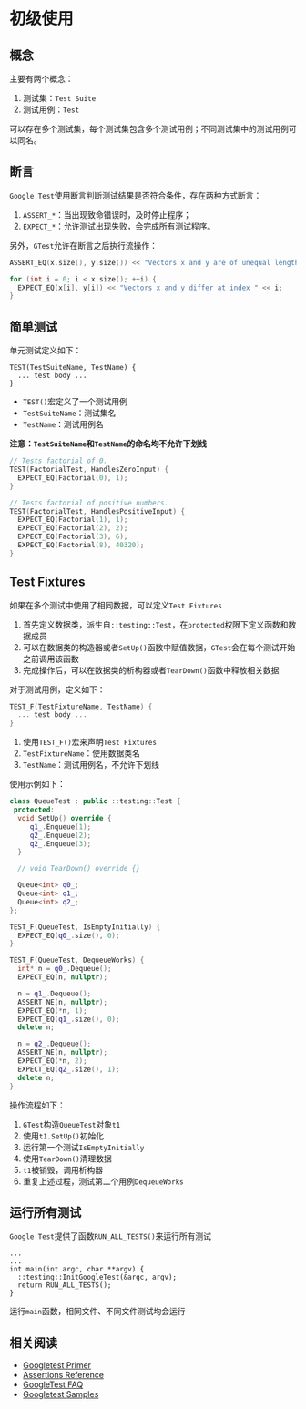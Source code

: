 
# 初级使用

## 概念

主要有两个概念：

1. 测试集：`Test Suite`
2. 测试用例：`Test`

可以存在多个测试集，每个测试集包含多个测试用例；不同测试集中的测试用例可以同名。

## 断言

`Google Test`使用断言判断测试结果是否符合条件，存在两种方式断言：

1. `ASSERT_*`：当出现致命错误时，及时停止程序；
2. `EXPECT_*`：允许测试出现失败，会完成所有测试程序。

另外，`GTest`允许在断言之后执行流操作：

```c++
ASSERT_EQ(x.size(), y.size()) << "Vectors x and y are of unequal length";

for (int i = 0; i < x.size(); ++i) {
  EXPECT_EQ(x[i], y[i]) << "Vectors x and y differ at index " << i;
}
```

## 简单测试

单元测试定义如下：

```
TEST(TestSuiteName, TestName) {
  ... test body ...
}
```

* `TEST()`宏定义了一个测试用例
* `TestSuiteName`：测试集名
* `TestName`：测试用例名

**注意：`TestSuiteName`和`TestName`的命名均不允许下划线**

```c++
// Tests factorial of 0.
TEST(FactorialTest, HandlesZeroInput) {
  EXPECT_EQ(Factorial(0), 1);
}

// Tests factorial of positive numbers.
TEST(FactorialTest, HandlesPositiveInput) {
  EXPECT_EQ(Factorial(1), 1);
  EXPECT_EQ(Factorial(2), 2);
  EXPECT_EQ(Factorial(3), 6);
  EXPECT_EQ(Factorial(8), 40320);
}
```

## Test Fixtures

如果在多个测试中使用了相同数据，可以定义`Test Fixtures`

1. 首先定义数据类，派生自`::testing::Test`，在`protected`权限下定义函数和数据成员
2. 可以在数据类的构造器或者`SetUp()`函数中赋值数据，`GTest`会在每个测试开始之前调用该函数
3. 完成操作后，可以在数据类的析构器或者`TearDown()`函数中释放相关数据

对于测试用例，定义如下：

```c++
TEST_F(TestFixtureName, TestName) {
  ... test body ...
}
```

1. 使用`TEST_F()`宏来声明`Test Fixtures`
2. `TestFixtureName`：使用数据类名
3. `TestName`：测试用例名，不允许下划线

使用示例如下：

```c++
class QueueTest : public ::testing::Test {
 protected:
  void SetUp() override {
     q1_.Enqueue(1);
     q2_.Enqueue(2);
     q2_.Enqueue(3);
  }

  // void TearDown() override {}

  Queue<int> q0_;
  Queue<int> q1_;
  Queue<int> q2_;
};

TEST_F(QueueTest, IsEmptyInitially) {
  EXPECT_EQ(q0_.size(), 0);
}

TEST_F(QueueTest, DequeueWorks) {
  int* n = q0_.Dequeue();
  EXPECT_EQ(n, nullptr);

  n = q1_.Dequeue();
  ASSERT_NE(n, nullptr);
  EXPECT_EQ(*n, 1);
  EXPECT_EQ(q1_.size(), 0);
  delete n;

  n = q2_.Dequeue();
  ASSERT_NE(n, nullptr);
  EXPECT_EQ(*n, 2);
  EXPECT_EQ(q2_.size(), 1);
  delete n;
}
```

操作流程如下：

1. `GTest`构造`QueueTest`对象`t1`
2. 使用`t1.SetUp()`初始化
3. 运行第一个测试`IsEmptyInitially`
4. 使用`TearDown()`清理数据
5. `t1`被销毁，调用析构器
6. 重复上述过程，测试第二个用例`DequeueWorks`

## 运行所有测试

`Google Test`提供了函数`RUN_ALL_TESTS()`来运行所有测试

```
...
...
int main(int argc, char **argv) {
  ::testing::InitGoogleTest(&argc, argv);
  return RUN_ALL_TESTS();
}
```

运行`main`函数，相同文件、不同文件测试均会运行

## 相关阅读

* [Googletest Primer](http://google.github.io/googletest/primer.html)
* [Assertions Reference](http://google.github.io/googletest/reference/assertions.html)
* [GoogleTest FAQ](http://google.github.io/googletest/faq.html)
* [Googletest Samples](http://google.github.io/googletest/samples.html)